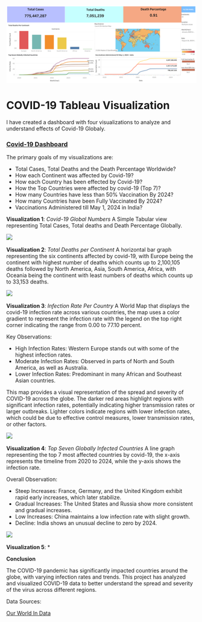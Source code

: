 ![](https://github.com/RM-Sharma999/COVID-19-DATA-EXPLORATION-AND-DASHBOARD/blob/main/Covid-19%20Dashboard.png)

# COVID-19 Tableau Visualization 

I have created a dashboard with four visualizations to analyze and understand effects of Covid-19 Globaly.

### [Covid-19 Dashboard](https://public.tableau.com/views/Covid-19Dashboard_17201999956250/Dashboard1?:language=en-US&:sid=&:redirect=auth&:display_count=n&:origin=viz_share_link)


The primary goals of my visualizations are:

- Total Cases, Total Deaths and the Death Percentage Worldwide?
- How each Continent was affected by Covid-19?
- How each Country has been effected by Covid-19? 
- How the Top Countries were affected by covid-19 (Top 7)?
- How many Countries have less than 50% Vaccination By 2024?
- How many Countries have been Fully Vaccinated By 2024?
- Vaccinations Administered till May 1, 2024 in India?

**Visualization 1**: *Covid-19 Global Numbers*
A Simple Tabular view representing Total Cases, Total deaths and Death Percentage Globally.

![](https://i.imgur.com/2E47p8c.png?1)

**Visualization 2**: *Total Deaths per Continent*
A horizontal bar graph representing the six continents affected by covid-19, with Europe being the continent with highest number of deaths which counts up to 2,100,105 deaths followed by North America, Asia, South America, Africa, with Oceania being the continent with least numbers of deaths which counts up to 33,153 deaths.

![](https://i.imgur.com/vHe4kjn.png)


**Visualization 3**: *Infection Rate Per Country*
A World Map that displays the covid-19 infection rate across various countries, the map uses a color gradient to represent the infection rate with the legend on the top right corner indicating the range from 0.00 to 77.10 percent.

Key Observations:
- High Infection Rates: Western Europe stands out with some of the highest infection rates.
- Moderate Infection Rates: Observed in parts of North and South America, as well as Australia.
- Lower Infection Rates: Predominant in many African and Southeast Asian countries.

This map provides a visual representation of the spread and severity of COVID-19 across the globe. The darker red areas highlight regions with significant infection rates, potentially indicating higher transmission rates or larger outbreaks. Lighter colors indicate regions with lower infection rates, which could be due to effective control measures, lower transmission rates, or other factors.

![](https://i.imgur.com/wtrFqLE.png)

**Visualization 4**: *Top Seven Globally Infected Countries*
A line graph representing the top 7 most affected countries by covid-19, the x-axis represents the timeline from 2020 to 2024, while the y-axis shows the infection rate.

Overall Observation:
- Steep Increases: France, Germany, and the United Kingdom exhibit rapid early increases, which later stabilize.
- Gradual Increases: The United States and Russia show more consistent and gradual increases.
- Low Increases: China maintains a low infection rate with slight growth.
- Decline: India shows an unusual decline to zero by 2024.

![](https://i.imgur.com/JDfT78x.png)

**Visualization 5**: *

**Conclusion**

The COVID-19 pandemic has significantly impacted countries around the globe, with varying infection rates and trends. This project has analyzed and visualized COVID-19 data to better understand the spread and severity of the virus across different regions. 


Data Sources:

[Our World In Data](https://ourworldindata.org/coronavirus-data)
